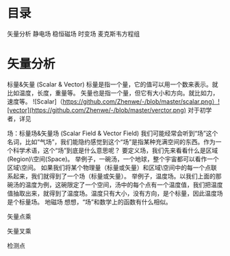 # 目录
矢量分析
静电场
稳恒磁场
时变场
麦克斯韦方程组

# 矢量分析
标量&矢量 (Scalar & Vector)
标量是指一个量，它的值可以用一个数来表示。就比如温度，长度，重量等。
矢量也是指一个量，但它有大小和方向。就比如力，速度等。
![Scalar]（https://github.com/Zhenwe/-/blob/master/scalar.png）![vector](https://github.com/Zhenwe/-/blob/master/verctor.png)
对于初学者，详见

场：标量场&矢量场 (Scalar Field & Vector Field)
我们可能经常会听到“场”这个名词，比如“气场”，我们能隐约感觉到这个“场”是指某种充满空间的东西。作为一个科学术语，这个“场”到底是什么意思呢？
要定义场，我们先来看看什么是区域(Region)\空间(Space)。
举例子，一碗汤，一个地球，整个宇宙都可以看作一个区域\空间。
如果我们将某个物理量（标量或矢量）和区域\空间中的每一个点联系起来，我们就得到了一个场（标量或矢量）。
举例子，温度场。以我们上面的那碗汤的温度为例，这碗限定了一个空间，汤中的每个点有一个温度值，我们把温度值抽取出来，就得到了温度场。温度只有大小，没有方向，是个标量，因此温度场是个标量场。
地磁场
想想，“场”和数学上的函数有什么相似。

矢量点乘

矢量叉乘

检测点

